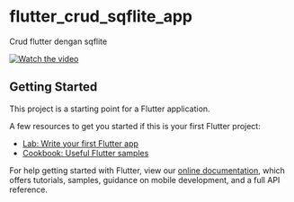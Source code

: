 # flutter_crud_sqflite_app

Crud flutter dengan sqflite

[![Watch the video](https://i9.ytimg.com/vi/K6Y_Ndt9c8g/mq2.jpg?sqp=CKza24MG&rs=AOn4CLDeETfrWnCBom7z0XANPzOqSCD27w)](https://youtu.be/K6Y_Ndt9c8g)

## Getting Started

This project is a starting point for a Flutter application.

A few resources to get you started if this is your first Flutter project:

- [Lab: Write your first Flutter app](https://flutter.dev/docs/get-started/codelab)
- [Cookbook: Useful Flutter samples](https://flutter.dev/docs/cookbook)

For help getting started with Flutter, view our
[online documentation](https://flutter.dev/docs), which offers tutorials,
samples, guidance on mobile development, and a full API reference.
